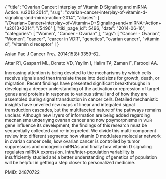 {
    "title": "Ovarian Cancer: Interplay of Vitamin D Signaling and miRNA Action. \u2013 2014",
    "slug": "ovarian-cancer-interplay-of-vitamin-d-signaling-and-mirna-action-2014",
    "aliases": [
        "/Ovarian+Cancer+Interplay+of+Vitamin+D+Signaling+and+miRNA+Action+\u2013+2014",
        "/5496"
    ],
    "tiki_page_id": 5496,
    "date": "2014-06-16",
    "categories": [
        "Women",
        "Cancer - Ovarian"
    ],
    "tags": [
        "Cancer - Ovarian",
        "Women",
        "cancer",
        "cancer in VDR",
        "genetics",
        "ovarian cancer",
        "vitamin d",
        "vitamin d receptor"
    ]
}


Asian Pac J Cancer Prev. 2014;15(8):3359-62.

Attar R1, Gasparri ML, Donato VD, Yaylim I, Halim TA, Zaman F, Farooqi AA.

Increasing attention is being devoted to the mechanisms by which cells receive signals and then translate these into decisions for growth, death, or migration. Recent findings have presented significant breakthroughs in developing a deeper understanding of the activation or repression of target genes and proteins in response to various stimuli and of how they are assembled during signal transduction in cancer cells. Detailed mechanistic insights have unveiled new maps of linear and integrated signal transduction cascades, but the multifaceted nature of the pathways remains unclear. Although new layers of information are being added regarding mechanisms underlying ovarian cancer and how polymorphisms in VDR gene influence its development, the findings of this research must be sequentially collected and re-interpreted. We divide this multi-component review into different segments: how vitamin D modulates molecular network in ovarian cancer cells, how ovarian cancer is controlled by tumor suppressors and oncogenic miRNAs and finally how vitamin D signaling regulates miRNA expression. Intra/inter-population variability is insufficiently studied and a better understanding of genetics of population will be helpful in getting a step closer to personalized medicine.

PMID: 24870722